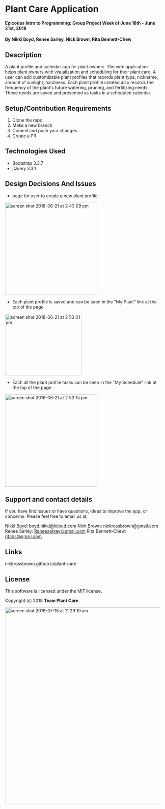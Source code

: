 # Plant Care Application

#### Epicodus Intro to Programming: Group Project Week of June 18th - June 21st, 2018

#### By Nikki Boyd, Renee Sarley, Nick Brown, Rita Bennett-Chew

## Description
A plant profile and calendar app for plant owners. The web application helps plant owners with visualization and scheduling for their plant care. A user can add customizable plant profiles that records plant type, nickname, amount of sunlight, hardiness. Each plant profile created also records the frequency of the plant's future watering, pruning, and fertilizing needs. These needs are saved and presented as tasks in a scheduled calendar. 


## Setup/Contribution Requirements

1. Clone the repo
1. Make a new branch
1. Commit and push your changes
1. Create a PR

## Technologies Used

* Bootstrap 3.3.7
* jQuery 3.3.1

## Design Decisions And Issues
* page for user to create a new plant profile
<img width="300" height="300" alt="screen shot 2018-06-21 at 2 43 09 pm" src="https://user-images.githubusercontent.com/39496805/41747154-d0684d68-7561-11e8-8e43-ce332be0be73.png">

* Each plant profile is saved and can be seen in the "My Plant" link at  the top of the page
<img width="250" height="200"  alt="screen shot 2018-06-21 at 2 53 01 pm" src="https://user-images.githubusercontent.com/39496805/41747505-10b5c9bc-7563-11e8-8c58-d6631871c938.png">

* Each all the plant profile tasks can be seen in the "My Schedule" link at  the top of the page
<img width="300" height="300" alt="screen shot 2018-06-21 at 2 53 15 pm" src="https://user-images.githubusercontent.com/39496805/41747551-34032bda-7563-11e8-8b67-9a5100d8fa9f.png">



## Support and contact details

If you have find issues or have questions, ideas to improve the app, or concerns.  Please feel free to email us at;

 Nikki Boyd: boyd.nikki@icloud.com
 Nick Brown: nickrossbrown@gmail.com
 Renee Sarley: Reneesarkey@gmail.com
 Rita Bennett-Chew: ritabs@gmail.com
 

## Links
nickrossbrown.github.io/plant-care


## License

This software is licensed under the MIT license.

Copyright (c) 2018 **Team Plant Care**


<img width="640" alt="screen shot 2018-07-18 at 11 29 10 am" src="https://user-images.githubusercontent.com/39496805/42900665-51b2c5ac-8a7e-11e8-82ba-fd90c5bc7e8e.png">
